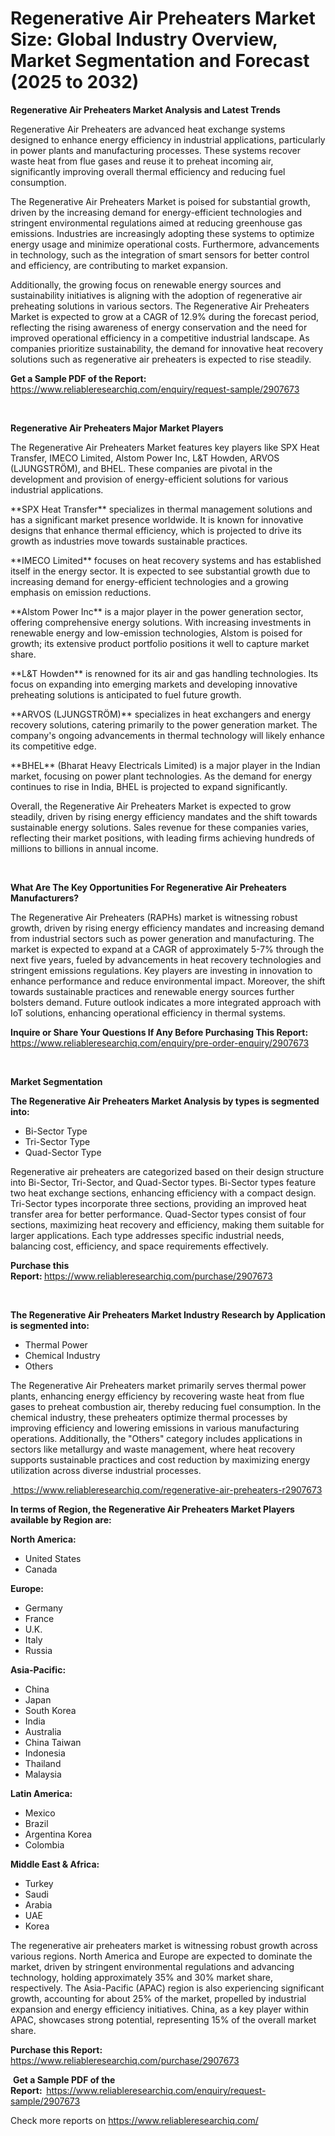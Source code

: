 <p><h1>Regenerative Air Preheaters Market Size: Global Industry Overview, Market Segmentation and Forecast (2025 to 2032)</h1></p><p><strong>Regenerative Air Preheaters Market Analysis and Latest Trends</strong></p>
<p><p>Regenerative Air Preheaters are advanced heat exchange systems designed to enhance energy efficiency in industrial applications, particularly in power plants and manufacturing processes. These systems recover waste heat from flue gases and reuse it to preheat incoming air, significantly improving overall thermal efficiency and reducing fuel consumption.</p><p>The Regenerative Air Preheaters Market is poised for substantial growth, driven by the increasing demand for energy-efficient technologies and stringent environmental regulations aimed at reducing greenhouse gas emissions. Industries are increasingly adopting these systems to optimize energy usage and minimize operational costs. Furthermore, advancements in technology, such as the integration of smart sensors for better control and efficiency, are contributing to market expansion.</p><p>Additionally, the growing focus on renewable energy sources and sustainability initiatives is aligning with the adoption of regenerative air preheating solutions in various sectors. The Regenerative Air Preheaters Market is expected to grow at a CAGR of 12.9% during the forecast period, reflecting the rising awareness of energy conservation and the need for improved operational efficiency in a competitive industrial landscape. As companies prioritize sustainability, the demand for innovative heat recovery solutions such as regenerative air preheaters is expected to rise steadily.</p></p>
<p><strong>Get a Sample PDF of the Report:&nbsp;</strong> <a href="https://www.reliableresearchiq.com/enquiry/request-sample/2907673?utm_campaign=3296&utm_medium=2&utm_source=Github&utm_content=ia&utm_term=12032025&utm_id=regenerative-air-preheaters">https://www.reliableresearchiq.com/enquiry/request-sample/2907673</a></p>
<p>&nbsp;</p>
<p><strong>Regenerative Air Preheaters Major Market Players</strong></p>
<p><p>The Regenerative Air Preheaters Market features key players like SPX Heat Transfer, IMECO Limited, Alstom Power Inc, L&T Howden, ARVOS (LJUNGSTRÖM), and BHEL. These companies are pivotal in the development and provision of energy-efficient solutions for various industrial applications.</p><p>**SPX Heat Transfer** specializes in thermal management solutions and has a significant market presence worldwide. It is known for innovative designs that enhance thermal efficiency, which is projected to drive its growth as industries move towards sustainable practices.</p><p>**IMECO Limited** focuses on heat recovery systems and has established itself in the energy sector. It is expected to see substantial growth due to increasing demand for energy-efficient technologies and a growing emphasis on emission reductions.</p><p>**Alstom Power Inc** is a major player in the power generation sector, offering comprehensive energy solutions. With increasing investments in renewable energy and low-emission technologies, Alstom is poised for growth; its extensive product portfolio positions it well to capture market share.</p><p>**L&T Howden** is renowned for its air and gas handling technologies. Its focus on expanding into emerging markets and developing innovative preheating solutions is anticipated to fuel future growth.</p><p>**ARVOS (LJUNGSTRÖM)** specializes in heat exchangers and energy recovery solutions, catering primarily to the power generation market. The company's ongoing advancements in thermal technology will likely enhance its competitive edge.</p><p>**BHEL** (Bharat Heavy Electricals Limited) is a major player in the Indian market, focusing on power plant technologies. As the demand for energy continues to rise in India, BHEL is projected to expand significantly.</p><p>Overall, the Regenerative Air Preheaters Market is expected to grow steadily, driven by rising energy efficiency mandates and the shift towards sustainable energy solutions. Sales revenue for these companies varies, reflecting their market positions, with leading firms achieving hundreds of millions to billions in annual income.</p></p>
<p>&nbsp;</p>
<p><strong>What Are The Key Opportunities For Regenerative Air Preheaters Manufacturers?</strong></p>
<p><p>The Regenerative Air Preheaters (RAPHs) market is witnessing robust growth, driven by rising energy efficiency mandates and increasing demand from industrial sectors such as power generation and manufacturing. The market is expected to expand at a CAGR of approximately 5-7% through the next five years, fueled by advancements in heat recovery technologies and stringent emissions regulations. Key players are investing in innovation to enhance performance and reduce environmental impact. Moreover, the shift towards sustainable practices and renewable energy sources further bolsters demand. Future outlook indicates a more integrated approach with IoT solutions, enhancing operational efficiency in thermal systems.</p></p>
<p><strong>Inquire or Share Your Questions If Any Before Purchasing This Report:</strong> <a href="https://www.reliableresearchiq.com/enquiry/pre-order-enquiry/2907673?utm_campaign=3296&utm_medium=2&utm_source=Github&utm_content=ia&utm_term=12032025&utm_id=regenerative-air-preheaters">https://www.reliableresearchiq.com/enquiry/pre-order-enquiry/2907673</a></p>
<p>&nbsp;</p>
<p><strong>Market Segmentation</strong></p>
<p><strong>The Regenerative Air Preheaters Market Analysis by types is segmented into:</strong></p>
<p><ul><li>Bi-Sector Type</li><li>Tri-Sector Type</li><li>Quad-Sector Type</li></ul></p>
<p><p>Regenerative air preheaters are categorized based on their design structure into Bi-Sector, Tri-Sector, and Quad-Sector types. Bi-Sector types feature two heat exchange sections, enhancing efficiency with a compact design. Tri-Sector types incorporate three sections, providing an improved heat transfer area for better performance. Quad-Sector types consist of four sections, maximizing heat recovery and efficiency, making them suitable for larger applications. Each type addresses specific industrial needs, balancing cost, efficiency, and space requirements effectively.</p></p>
<p><strong>Purchase this Report:&nbsp;</strong><a href="https://www.reliableresearchiq.com/purchase/2907673?utm_campaign=3296&utm_medium=2&utm_source=Github&utm_content=ia&utm_term=12032025&utm_id=regenerative-air-preheaters">https://www.reliableresearchiq.com/purchase/2907673</a></p>
<p>&nbsp;</p>
<p><strong>The Regenerative Air Preheaters Market Industry Research by Application is segmented into:</strong></p>
<p><ul><li>Thermal Power</li><li>Chemical Industry</li><li>Others</li></ul></p>
<p><p>The Regenerative Air Preheaters market primarily serves thermal power plants, enhancing energy efficiency by recovering waste heat from flue gases to preheat combustion air, thereby reducing fuel consumption. In the chemical industry, these preheaters optimize thermal processes by improving efficiency and lowering emissions in various manufacturing operations. Additionally, the "Others" category includes applications in sectors like metallurgy and waste management, where heat recovery supports sustainable practices and cost reduction by maximizing energy utilization across diverse industrial processes.</p></p>
<p><a href="https://www.reliableresearchiq.com/regenerative-air-preheaters-r2907673?utm_campaign=3296&utm_medium=2&utm_source=Github&utm_content=ia&utm_term=12032025&utm_id=regenerative-air-preheaters">&nbsp;https://www.reliableresearchiq.com/regenerative-air-preheaters-r2907673</a></p>
<p><strong>In terms of Region, the Regenerative Air Preheaters Market Players available by Region are:</strong></p>
<p>
    <p> <strong> North America: </strong>
        <ul>
            <li>United States</li>
            <li>Canada</li>
        </ul>
        </p> 
    <p> <strong> Europe: </strong>
        <ul>
            <li>Germany</li>
            <li>France</li>
            <li>U.K.</li>
            <li>Italy</li>
            <li>Russia</li>
        </ul>
        </p> 
    <p> <strong> Asia-Pacific: </strong>
        <ul>
            <li>China</li>
            <li>Japan</li>
            <li>South Korea</li>
            <li>India</li>
            <li>Australia</li>
            <li>China Taiwan</li>
            <li>Indonesia</li>
            <li>Thailand</li>
            <li>Malaysia</li>
        </ul>
        </p> 
    <p> <strong> Latin America: </strong>
        <ul>
            <li>Mexico</li>
            <li>Brazil</li>
            <li>Argentina Korea</li>
            <li>Colombia</li>
        </ul>
        </p> 
    <p> <strong> Middle East & Africa: </strong>
        <ul>
            <li>Turkey</li>
            <li>Saudi</li>
            <li>Arabia</li>
            <li>UAE</li>
            <li>Korea</li>
        </ul>
    </p>
    </p>
<p><p>The regenerative air preheaters market is witnessing robust growth across various regions. North America and Europe are expected to dominate the market, driven by stringent environmental regulations and advancing technology, holding approximately 35% and 30% market share, respectively. The Asia-Pacific (APAC) region is also experiencing significant growth, accounting for about 25% of the market, propelled by industrial expansion and energy efficiency initiatives. China, as a key player within APAC, showcases strong potential, representing 15% of the overall market share.</p></p>
<p><strong>Purchase this Report: </strong><a href="https://www.reliableresearchiq.com/purchase/2907673?utm_campaign=3296&utm_medium=2&utm_source=Github&utm_content=ia&utm_term=12032025&utm_id=regenerative-air-preheaters">https://www.reliableresearchiq.com/purchase/2907673</a></p>
<p>&nbsp;<strong>Get a Sample PDF of the Report:&nbsp;&nbsp;</strong><a href="https://www.reliableresearchiq.com/enquiry/request-sample/2907673?utm_campaign=3296&utm_medium=2&utm_source=Github&utm_content=ia&utm_term=12032025&utm_id=regenerative-air-preheaters">https://www.reliableresearchiq.com/enquiry/request-sample/2907673</a></p>
<p><strong></strong></p>
<p>Check more reports on <a href="https://www.reliableresearchiq.com/?utm_campaign=3296&utm_medium=2&utm_source=Github&utm_content=ia&utm_term=12032025&utm_id=regenerative-air-preheaters">https://www.reliableresearchiq.com/</a></p>